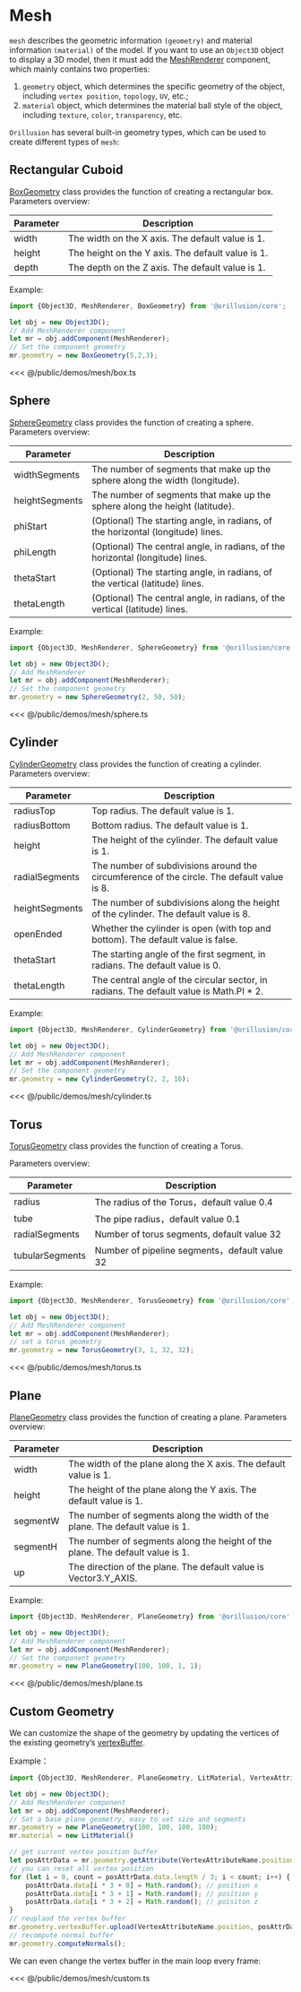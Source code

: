 # Mesh
`mesh` describes the geometric information `(geometry)` and material information `(material)` of the model. If you want to use an `Object3D` object to display a 3D model, then it must add the [MeshRenderer](/api/classes/MeshRenderer) component, which mainly contains two properties:
1. `geometry` object, which determines the specific geometry of the object, including `vertex position`, `topology`, `UV`, etc.;
2. `material` object, which determines the material ball style of the object, including `texture`, `color`, `transparency`, etc.

`Orillusion` has several built-in geometry types, which can be used to create different types of `mesh`:
## Rectangular Cuboid
[BoxGeometry](/api/classes/BoxGeometry) class provides the function of creating a rectangular box.
Parameters overview:

| Parameter | Description                                       |
|-----------|---------------------------------------------------|
| width     | The width on the X axis. The default value is 1.  |
| height    | The height on the Y axis. The default value is 1. |
| depth     | The depth on the Z axis. The default value is 1.  |

Example:
```ts
import {Object3D, MeshRenderer, BoxGeometry} from '@orillusion/core';

let obj = new Object3D();
// Add MeshRenderer component
let mr = obj.addComponent(MeshRenderer);
// Set the component geometry
mr.geometry = new BoxGeometry(5,2,3);
```

<Demo src="/demos/mesh/box.ts"></Demo>

<<< @/public/demos/mesh/box.ts


## Sphere
[SphereGeometry](/api/classes/SphereGeometry) class provides the function of creating a sphere.
Parameters overview:

| Parameter      | Description                                                                     |
|----------------|---------------------------------------------------------------------------------|
| widthSegments  | The number of segments that make up the sphere along the width (longitude).     |
| heightSegments | The number of segments that make up the sphere along the height (latitude).     |
| phiStart       | (Optional) The starting angle, in radians, of the horizontal (longitude) lines. |
| phiLength      | (Optional) The central angle, in radians, of the horizontal (longitude) lines.  |
| thetaStart     | (Optional) The starting angle, in radians, of the vertical (latitude) lines.    |
| thetaLength    | (Optional) The central angle, in radians, of the vertical (latitude) lines.     |

Example:
```ts
import {Object3D, MeshRenderer, SphereGeometry} from '@orillusion/core';

let obj = new Object3D();
// Add MeshRenderer
let mr = obj.addComponent(MeshRenderer);
// Set the component geometry   
mr.geometry = new SphereGeometry(2, 50, 50);
```

<Demo src="/demos/mesh/sphere.ts"></Demo>

<<< @/public/demos/mesh/sphere.ts


## Cylinder
[CylinderGeometry](/api/classes/CylinderGeometry) class provides the function of creating a cylinder.
Parameters overview:

| Parameter      | Description                                                                                |
|----------------|--------------------------------------------------------------------------------------------|
| radiusTop      | Top radius. The default value is 1.                                                        |
| radiusBottom   | Bottom radius. The default value is 1.                                                     |
| height         | The height of the cylinder. The default value is 1.                                        |
| radialSegments | The number of subdivisions around the circumference of the circle. The default value is 8. |
| heightSegments | The number of subdivisions along the height of the cylinder. The default value is 8.       |
| openEnded      | Whether the cylinder is open (with top and bottom). The default value is false.            |
| thetaStart     | The starting angle of the first segment, in radians. The default value is 0.               |
| thetaLength    | The central angle of the circular sector, in radians. The default value is Math.PI * 2.    |

Example:
```ts
import {Object3D, MeshRenderer, CylinderGeometry} from '@orillusion/core';

let obj = new Object3D();
// Add MeshRenderer component
let mr = obj.addComponent(MeshRenderer);
// Set the component geometry
mr.geometry = new CylinderGeometry(2, 2, 10);
```
<Demo src="/demos/mesh/cylinder.ts"></Demo>

<<< @/public/demos/mesh/cylinder.ts

## Torus
[TorusGeometry](/api/classes/TorusGeometry) class provides the function of creating a Torus.

Parameters overview:

| Parameter | Description |
| --- | --- |
| radius | The radius of the Torus，default value 0.4 |
| tube | The pipe radius，default value 0.1 |
| radialSegments | Number of torus segments, default value 32 |
| tubularSegments | Number of pipeline segments，default value 32 |

Example:
```ts
import {Object3D, MeshRenderer, TorusGeometry} from '@orillusion/core';

let obj = new Object3D();
// Add MeshRenderer component
let mr = obj.addComponent(MeshRenderer);
// set a torus geometry
mr.geometry = new TorusGeometry(3, 1, 32, 32);
```
<Demo src="/demos/mesh/torus.ts"></Demo>

<<< @/public/demos/mesh/torus.ts

## Plane
[PlaneGeometry](/api/classes/PlaneGeometry) class provides the function of creating a plane.
Parameters overview:

| Parameter | Description                                                                   |
|-----------|-------------------------------------------------------------------------------|
| width     | The width of the plane along the X axis. The default value is 1.              |
| height    | The height of the plane along the Y axis. The default value is 1.             |
| segmentW  | The number of segments along the width of the plane. The default value is 1.  |
| segmentH  | The number of segments along the height of the plane. The default value is 1. |
| up        | The direction of the plane. The default value is Vector3.Y_AXIS.              |

Example:
```ts
import {Object3D, MeshRenderer, PlaneGeometry} from '@orillusion/core';

let obj = new Object3D();
// Add MeshRenderer component
let mr = obj.addComponent(MeshRenderer);
// Set the component geometry
mr.geometry = new PlaneGeometry(100, 100, 1, 1);
```
<Demo src="/demos/mesh/plane.ts"></Demo>

<<< @/public/demos/mesh/plane.ts

## Custom Geometry
We can customize the shape of the geometry by updating the vertices of the existing geometry’s [vertexBuffer](/api/classes/GeometryVertexBuffer).

Example：
```ts
import {Object3D, MeshRenderer, PlaneGeometry, LitMaterial, VertexAttributeName} from '@orillusion/core';

let obj = new Object3D();
// Add MeshRenderer component
let mr = obj.addComponent(MeshRenderer);
// Set a base plane geometry, easy to set size and segments
mr.geometry = new PlaneGeometry(100, 100, 100, 100);
mr.material = new LitMaterial()

// get current vertex position buffer
let posAttrData = mr.geometry.getAttribute(VertexAttributeName.position);
// you can reset all vertex position
for (let i = 0, count = posAttrData.data.length / 3; i < count; i++) {
    posAttrData.data[i * 3 + 0] = Math.random(); // position x
    posAttrData.data[i * 3 + 1] = Math.random(); // position y
    posAttrData.data[i * 3 + 2] = Math.random(); // poisiton z
}
// reuplaod the vertex buffer
mr.geometry.vertexBuffer.upload(VertexAttributeName.position, posAttrData);
// recompute normal buffer
mr.geometry.computeNormals();
```
We can even change the vertex buffer in the main loop every frame:

<Demo src="/demos/mesh/custom.ts"></Demo>

<<< @/public/demos/mesh/custom.ts